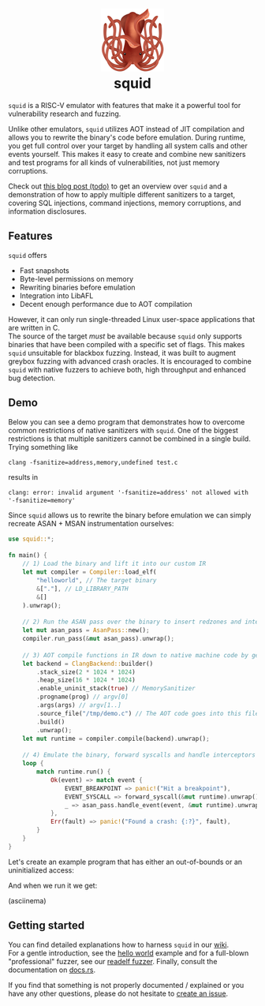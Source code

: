 <h1 align="center">
    <a href="">
        <img src="./logo.png" width="128" height="auto">
    </a>
    <br/>
    squid 
    <br/>
</h1>

`squid` is a RISC-V emulator with features that make it a powerful tool for vulnerability research and fuzzing.

Unlike other emulators, `squid` utilizes AOT instead of JIT compilation and allows you to rewrite the binary's code before emulation.
During runtime, you get full control over your target by handling all system calls and other events yourself.
This makes it easy to create and combine new sanitizers and test programs for all kinds of vulnerabilities, not just memory corruptions.

Check out [this blog post (todo)]() to get an overview over `squid` and a demonstration of how to apply multiple different sanitizers to a target,
covering SQL injections, command injections, memory corruptions, and information disclosures.

## Features
`squid` offers

- Fast snapshots
- Byte-level permissions on memory
- Rewriting binaries before emulation
- Integration into LibAFL
- Decent enough performance due to AOT compilation

However, it can only run single-threaded Linux user-space applications that are written in C.  
The source of the target _must_ be available because `squid` only supports binaries that have been compiled
with a specific set of flags.
This makes `squid` unsuitable for blackbox fuzzing. Instead, it was built to augment greybox fuzzing with advanced crash oracles.
It is encouraged to combine `squid` with native fuzzers to achieve both, high throughput and enhanced bug detection.

## Demo
Below you can see a demo program that demonstrates how to overcome common restrictions of native sanitizers with `squid`.
One of the biggest restrictions is that multiple sanitizers cannot be combined in a single build.
Trying something like
```
clang -fsanitize=address,memory,undefined test.c
```
results in
```
clang: error: invalid argument '-fsanitize=address' not allowed with '-fsanitize=memory'
```

Since `squid` allows us to rewrite the binary before emulation we can simply recreate ASAN + MSAN instrumentation
ourselves:
```rs
use squid::*;

fn main() {
    // 1) Load the binary and lift it into our custom IR
    let mut compiler = Compiler::load_elf(
        "helloworld", // The target binary
        &["."], // LD_LIBRARY_PATH
        &[]
    ).unwrap();

    // 2) Run the ASAN pass over the binary to insert redzones and interceptors for the heap functions
    let mut asan_pass = AsanPass::new();
    compiler.run_pass(&mut asan_pass).unwrap();

    // 3) AOT compile functions in IR down to native machine code by generating C code that we compile with clang
    let backend = ClangBackend::builder()
        .stack_size(2 * 1024 * 1024)
        .heap_size(16 * 1024 * 1024)
        .enable_uninit_stack(true) // MemorySanitizer
        .progname(prog) // argv[0]
        .args(args) // argv[1..]
        .source_file("/tmp/demo.c") // The AOT code goes into this file
        .build()
        .unwrap();
    let mut runtime = compiler.compile(backend).unwrap();

    // 4) Emulate the binary, forward syscalls and handle interceptors
    loop {
        match runtime.run() {
            Ok(event) => match event {
                EVENT_BREAKPOINT => panic!("Hit a breakpoint"),
                EVENT_SYSCALL => forward_syscall(&mut runtime).unwrap(),
                _ => asan_pass.handle_event(event, &mut runtime).unwrap(),
            },
            Err(fault) => panic!("Found a crash: {:?}", fault),
        }
    }
}
```

Let's create an example program that has either an out-of-bounds or an uninitialized access:

And when we run it we get:

(asciinema)

## Getting started
You can find detailed explanations how to harness `squid` in our [wiki](./wiki).   
For a gentle introduction, see the [hello world](./examples/helloworld) example and for a
full-blown "professional" fuzzer, see our [readelf fuzzer](./examples/readelf).
Finally, consult the documentation on [docs.rs](https://docs.rs/squid).

If you find that something is not properly documented / explained or you have any other questions, please
do not hesitate to [create an issue](https://github.com/fkie-cad/squid/issues/new).

